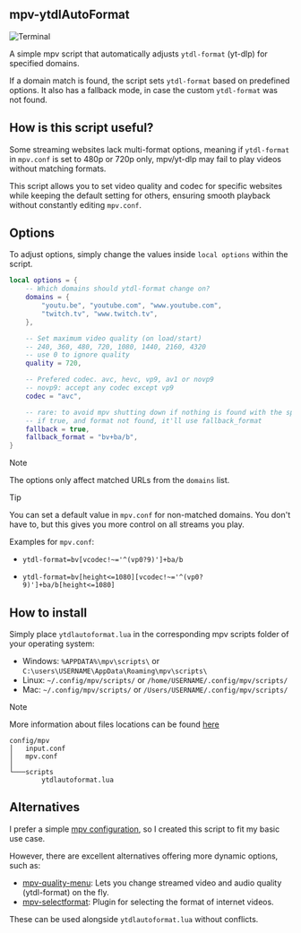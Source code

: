 ## mpv-ytdlAutoFormat
![Terminal](https://github.com/user-attachments/assets/ee71a77a-3c0b-43f4-a16d-0de8909669d4)

A simple mpv script that automatically adjusts `ytdl-format` (yt-dlp) for specified domains.

If a domain match is found, the script sets `ytdl-format` based on predefined options. It also has a fallback mode, in case the custom `ytdl-format` was not found.

## How is this script useful?
Some streaming websites lack multi-format options, meaning if `ytdl-format` in `mpv.conf` is set to 480p or 720p only, mpv/yt-dlp may fail to play videos without matching formats.

This script allows you to set video quality and codec for specific websites while keeping the default setting for others, ensuring smooth playback without constantly editing `mpv.conf`.

## Options
To adjust options, simply change the values inside `local options` within the script.

```lua
local options = {
    -- Which domains should ytdl-format change on?
    domains = {
        "youtu.be", "youtube.com", "www.youtube.com",
        "twitch.tv", "www.twitch.tv",
    },

    -- Set maximum video quality (on load/start)
    -- 240, 360, 480, 720, 1080, 1440, 2160, 4320
    -- use 0 to ignore quality
    quality = 720,

    -- Prefered codec. avc, hevc, vp9, av1 or novp9
    -- novp9: accept any codec except vp9
    codec = "avc",

    -- rare: to avoid mpv shutting down if nothing is found with the specified format
    -- if true, and format not found, it'll use fallback_format
    fallback = true,
    fallback_format = "bv+ba/b",
}
```

> [!NOTE]
> The options only affect matched URLs from the `domains` list.

> [!TIP]
> You can set a default value in `mpv.conf` for non-matched domains. You don't have to, but this gives you more control on all streams you play.
>
> Examples for `mpv.conf`:
>
> - `ytdl-format=bv[vcodec!~='^(vp0?9)']+ba/b`
>
> - `ytdl-format=bv[height<=1080][vcodec!~='^(vp0?9)']+ba/b[height<=1080]`

## How to install
Simply place `ytdlautoformat.lua` in the corresponding mpv scripts folder of your operating system:

- Windows: `%APPDATA%\mpv\scripts\` or `C:\users\USERNAME\AppData\Roaming\mpv\scripts\`
- Linux: `~/.config/mpv/scripts/` or `/home/USERNAME/.config/mpv/scripts/`
- Mac: `~/.config/mpv/scripts/` or `/Users/USERNAME/.config/mpv/scripts/`

> [!NOTE]
> More information about files locations can be found  [here](https://mpv.io/manual/master/#files)

```
config/mpv
│   input.conf
│   mpv.conf
│
└───scripts
        ytdlautoformat.lua
```

## Alternatives
I prefer a simple [mpv configuration](https://github.com/Samillion/mpv-conf), so I created this script to fit my basic use case.

However, there are excellent alternatives offering more dynamic options, such as:
- [mpv-quality-menu](https://github.com/christoph-heinrich/mpv-quality-menu): Lets you change streamed video and audio quality (ytdl-format) on the fly.
- [mpv-selectformat](https://github.com/koonix/mpv-selectformat): Plugin for selecting the format of internet videos.

These can be used alongside `ytdlautoformat.lua` without conflicts.
